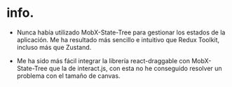 # info.

- Nunca había utilizado MobX-State-Tree para gestionar los estados de la aplicación. Me ha resultado más sencillo e intuitivo que Redux Toolkit, incluso más que Zustand.

- Me ha sido más fácil integrar la librería react-draggable con MobX-State-Tree que la de interact.js, con esta no he conseguido resolver un problema con el tamaño de canvas.




